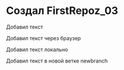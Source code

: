 # Создал FirstRepoz_03

Добавил текст

Добавил текст через браузер

Добавил текст локально

Добавил текст в новой ветке newbranch
